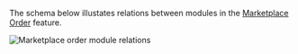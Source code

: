 
The schema below illustates relations between modules in the [Marketplace Order](https://documentation.spryker.com/marketplace/docs/marketplace-order-feature-overview) feature.

![Marketplace order module relations](https://confluence-connect.gliffy.net/embed/image/bd06fc65-6151-4de7-8cff-5ea5da383900.png?utm_medium=live&utm_source=custom)